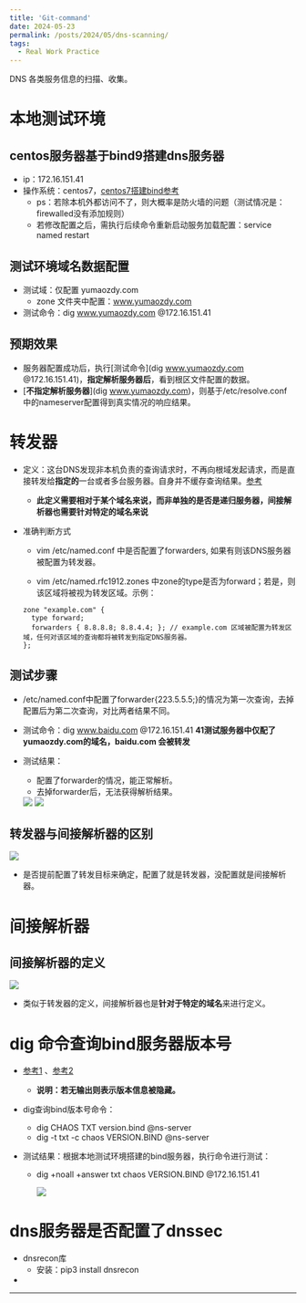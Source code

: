 ```yaml
---
title: 'Git-command'
date: 2024-05-23
permalink: /posts/2024/05/dns-scanning/
tags:
  - Real Work Practice
---
```


DNS 各类服务信息的扫描、收集。

# 本地测试环境

## centos服务器基于bind9搭建dns服务器

* ip：172.16.151.41
* 操作系统：centos7，[centos7搭建bind参考](https://www.kancloud.cn/wenshunbiao/wenshunbiao/871609)
  * ps：若除本机外都访问不了，则大概率是防火墙的问题（测试情况是：firewalled没有添加规则）
  * 若修改配置之后，需执行后续命令重新启动服务加载配置：service named restart 

## 测试环境域名数据配置

* 测试域：仅配置 yumaozdy.com 
  * zone 文件夹中配置：www.yumaozdy.com
* 测试命令：dig www.yumaozdy.com @172.16.151.41

## 预期效果

* 服务器配置成功后，执行[测试命令](dig www.yumaozdy.com @172.16.151.41)，**指定解析服务器后**，看到根区文件配置的数据。
* [**不指定解析服务器**](dig www.yumaozdy.com)，则基于/etc/resolve.conf 中的nameserver配置得到真实情况的响应结果。

# 转发器

* 定义：这台DNS发现非本机负责的查询请求时，不再向根域发起请求，而是直接转发给**指定的**一台或者多台服务器。自身并不缓存查询结果。[参考](https://www.cnblogs.com/kebibuluan/p/15033442.html)
  * **此定义需要相对于某个域名来说，而非单独的是否是递归服务器，间接解析器也需要针对特定的域名来说**

* 准确判断方式

  * vim /etc/named.conf 中是否配置了forwarders, 如果有则该DNS服务器被配置为转发器。

  *  vim /etc/named.rfc1912.zones 中zone的type是否为forward；若是，则该区域将被视为转发区域。示例：

    ```
    zone "example.com" {
      type forward;
      forwarders { 8.8.8.8; 8.8.4.4; }; // example.com 区域被配置为转发区域，任何对该区域的查询都将被转发到指定DNS服务器。
    };
    ```

## 测试步骤

* /etc/named.conf中配置了forwarder{223.5.5.5;}的情况为第一次查询，去掉配置后为第二次查询，对比两者结果不同。

* 测试命令：dig www.baidu.com @172.16.151.41 **41测试服务器中仅配了yumaozdy.com的域名，baidu.com 会被转发**

* 测试结果：

  * 配置了forwarder的情况，能正常解析。
  * 去掉forwarder后，无法获得解析结果。

  <img src="/images/img/bind未配置域名是否配置转发的解析结果.png">

  <img src="/images/img/是否本服务器负责解析的域名测试结果.png">

## 转发器与间接解析器的区别

<img src="/images/img/转发器与间接解析器的区别.png">

* 是否提前配置了转发目标来确定，配置了就是转发器，没配置就是间接解析器。

# 间接解析器

## 间接解析器的定义

<img src="/images/img/间接解析器的定义.png">

* 类似于转发器的定义，间接解析器也是**针对于特定的域名**来进行定义。

# dig 命令查询bind服务器版本号

* [参考1](https://cloud.tencent.com/developer/article/1526792)  、[参考2](https://www.wallcopper.com/network/879.html)

  * **说明：若无输出则表示版本信息被隐藏。**

* dig查询bind版本号命令：

  * dig CHAOS TXT version.bind @ns-server
  * dig -t txt -c chaos VERSION.BIND @ns-server

* 测试结果：根据本地测试环境搭建的bind服务器，执行命令进行测试：

  * dig +noall +answer txt chaos VERSION.BIND @172.16.151.41

    <img src="/images/img/dig查询bind版本结果.png">

# dns服务器是否配置了dnssec

* dnsrecon库
  * 安装：pip3 install dnsrecon
* 




------

